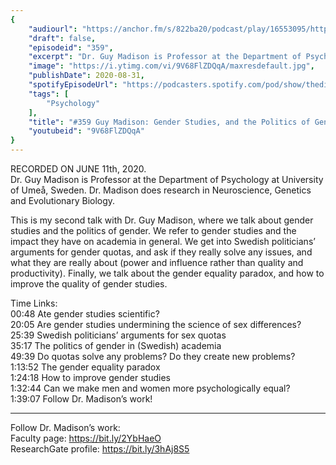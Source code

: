 ```yaml
---
{
	"audiourl": "https://anchor.fm/s/822ba20/podcast/play/16553095/https%3A%2F%2Fd3ctxlq1ktw2nl.cloudfront.net%2Fstaging%2F2020-6-14%2F94ea8337-d512-f80f-fade-312dd860f3ea.m4a",
	"draft": false,
	"episodeid": "359",
	"excerpt": "Dr. Guy Madison is Professor at the Department of Psychology at University of Umeå, Sweden. Dr. Madison does research in Neuroscience, Genetics and Evolutionary Biology. ",
	"image": "https://i.ytimg.com/vi/9V68FlZDQqA/maxresdefault.jpg",
	"publishDate": 2020-08-31,
	"spotifyEpisodeUrl": "https://podcasters.spotify.com/pod/show/thedissenter/episodes/359-Guy-Madison-Gender-Studies--and-the-Politics-of-Gender-egnlm7",
	"tags": [
		"Psychology"
	],
	"title": "#359 Guy Madison: Gender Studies, and the Politics of Gender",
	"youtubeid": "9V68FlZDQqA"
}
---
```

RECORDED ON JUNE 11th, 2020.  
Dr. Guy Madison is Professor at the Department of Psychology at University of Umeå, Sweden. Dr. Madison does research in Neuroscience, Genetics and Evolutionary Biology. 

This is my second talk with Dr. Guy Madison, where we talk about gender studies and the politics of gender. We refer to gender studies and the impact they have on academia in general. We get into Swedish politicians’ arguments for gender quotas, and ask if they really solve any issues, and what they are really about (power and influence rather than quality and productivity). Finally, we talk about the gender equality paradox, and how to improve the quality of gender studies.

Time Links:  
<time>00:48</time> Ate gender studies scientific?  
<time>20:05</time> Are gender studies undermining the science of sex differences?  
<time>25:39</time> Swedish politicians’ arguments for sex quotas  
<time>35:17</time> The politics of gender in (Swedish) academia  
<time>49:39</time> Do quotas solve any problems? Do they create new problems?  
<time>1:13:52</time> The gender equality paradox  
<time>1:24:18</time> How to improve gender studies  
<time>1:32:44</time> Can we make men and women more psychologically equal?  
<time>1:39:07</time> Follow Dr. Madison’s work!

---

Follow Dr. Madison’s work:  
Faculty page: https://bit.ly/2YbHaeO  
ResearchGate profile: https://bit.ly/3hAj8S5
